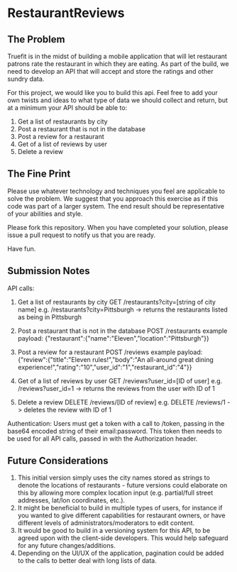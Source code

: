 RestaurantReviews
=================

The Problem
--------------
Truefit is in the midst of building a mobile application that will let restaurant patrons rate the restaurant in which they are eating. As part of the build, we need to develop an API that will accept and store the ratings and other sundry data.

For this project, we would like you to build this api. Feel free to add your own twists and ideas to what type of data we should collect and return, but at a minimum your API should be able to:

1. Get a list of restaurants by city
2. Post a restaurant that is not in the database
3. Post a review for a restaurant
4. Get of a list of reviews by user
5. Delete a review

The Fine Print
--------------
Please use whatever technology and techniques you feel are applicable to solve the problem. We suggest that you approach this exercise as if this code was part of a larger system. The end result should be representative of your abilities and style.

Please fork this repository. When you have completed your solution, please issue a pull request to notify us that you are ready.

Have fun.

Submission Notes
--------------
API calls:
1. Get a list of restaurants by city
GET /restaurants?city=[string of city name]
e.g. /restaurants?city=Pittsburgh -> returns the restaurants listed as being in Pittsburgh

2. Post a restaurant that is not in the database
POST /restaurants
example payload: {"restaurant":{"name":"Eleven","location":"Pittsburgh"}}

3. Post a review for a restaurant
POST /reviews
example payload: {"review":{"title":"Eleven rules!","body":"An all-around great dining experience!","rating":"10","user_id":"1","restaurant_id":"4"}}

4. Get of a list of reviews by user
GET /reviews?user_id=[ID of user]
e.g. /reviews?user_id=1 -> returns the reviews from the user with ID of 1

5. Delete a review
DELETE /reviews/[ID of review]
e.g. DELETE /reviews/1 -> deletes the review with ID of 1

Authentication:
Users must get a token with a call to /token, passing in the base64 encoded string of their email:password. This token then needs to be used for all API calls, passed in with the Authorization header.

Future Considerations
--------------
1. This initial version simply uses the city names stored as strings to denote the locations of restaurants - future versions could elaborate on this by allowing more complex location input (e.g. partial/full street addresses, lat/lon coordinates, etc.).
2. It might be beneficial to build in multiple types of users, for instance if you wanted to give different capabilities for restaurant owners, or have different levels of administrators/moderators to edit content.
3. It would be good to build in a versioning system for this API, to be agreed upon with the client-side developers. This would help safeguard for any future changes/additions.
4. Depending on the UI/UX of the application, pagination could be added to the calls to better deal with long lists of data.
